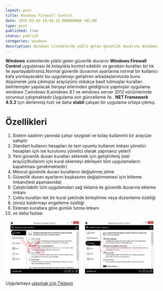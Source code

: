 ```yaml
---
layout: post
title: Windows Firewall Control
date: 2015-03-03 14:44:12.000000000 +02:00
type: post
published: true
status: publish
categories: windows
description: Windows sistemlerde yüklü gelen güvenlik duvarını Windows Firewall Control uygulaması ile kolaylıkla kontrol edebilir ve gereken kuralları
---
```

**Windows** sistemlerde yüklü gelen güvenlik duvarını **Windows Firewall Control** uygulaması ile kolaylıkla kontrol edebilir ve gereken kuralları bir tık ile ayarlayabilirsiniz.Normal güvenlik duvarının ayarlarına normal bir kullanıcı kafa yormayacaktır bu uygulamayı geliştiren arkadaşlarımızda bunu düşünerek yola çıkmışlar arayüzünü oldukça basit tutmuşlar kuralları belirlemişler yapılacak herşeyi ellerinden geldiğince yapmışlar uygulama windows 7,windows 8,windows 8.1 ve windows server 2012 sürümlerinde sorunsuz çalışmaktadır.Uygulama son güncelleme ile . **NET Framework 4.5.2** için derlenmiş hızlı ve daha **stabil** çalışan bir uygulama ortaya çıkmış.

# **Özellikleri**

1. Sistem saatinin yanında çalışır sezgisel ve kolay kullanımlı bir arayüze sahiptir
2. Standart kullanıcı hesapları ile tam uyumlu kullanım imkanı yönetici hesapları için ise kurulumu yönetici olarak yapmanız yeterli
3. Yeni güvenlik duvarı kuralları eklemek için geliştirilmiş özel arayüz(Kullanım için kural eklemeyi etkileyen tüm uygulamaların kapatılması gerekmektedir)
4. Mevcut güvenlik duvarı kurallarını değiştirme,silme
5. Güvenlik duvarı ayarlarını başkasının değiştirmemesi için kitleme imkanı(test aşamasında)
6. Çalıştırılabilir tüm uygulamaları sağ tıklama ile güvenlik duvarına ekleme imkanı
7. Çoklu kuralları tek bir kural şeklinde birleştirme veya düzenleme özelliği
8. izinsiz kaldırmayı engelleme özelliği
9. Eklenen kurallara göre günlük tutma imkanı
10. ve daha fazlası

![windowsfirewallcontrolgorsel1](/assets/windowsfirewallcontrolgorsel1.jpg)

Uygulamaya [ulaşmak için Tıklayın](http://www.binisoft.org/wfc.php)
